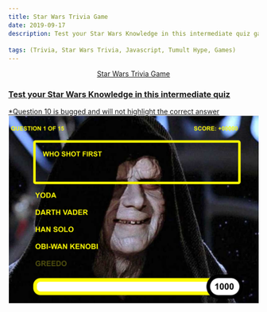 ```yaml
---
title: Star Wars Trivia Game
date: 2019-09-17
description: Test your Star Wars Knowledge in this intermediate quiz game

tags: (Trivia, Star Wars Trivia, Javascript, Tumult Hype, Games)
---
```



<a href = "https://ajsp.github.io/StarWarsTriviaGame/" target= "_blank"> <center>Star Wars Trivia Game</center>



<h3>Test your Star Wars Knowledge in this intermediate quiz</h3>
*Question 10 is bugged and will not highlight the correct answer
<img src= "assets/img/Star wars screenshot.png">


